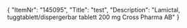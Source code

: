 {
  "ItemNr": "145095",
  "Title": "test",
  "Description": "Lamictal, tuggtablett/dispergerbar tablett 200 mg Cross Pharma AB"
}